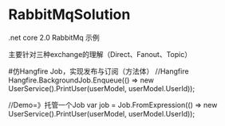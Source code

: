 # RabbitMqSolution
.net core 2.0 RabbitMq 示例

主要针对三种exchange的理解（Direct、Fanout、Topic）


#仿Hangfire Job，实现发布与订阅（方法体）
//Hangfire
Hangfire.BackgroundJob.Enqueue(() => new UserService().PrintUser(userModel, userModel.UserId));

//Demo=》托管一个Job
var job = Job.FromExpression(() => new UserService().PrintUser(userModel, userModel.UserId));
